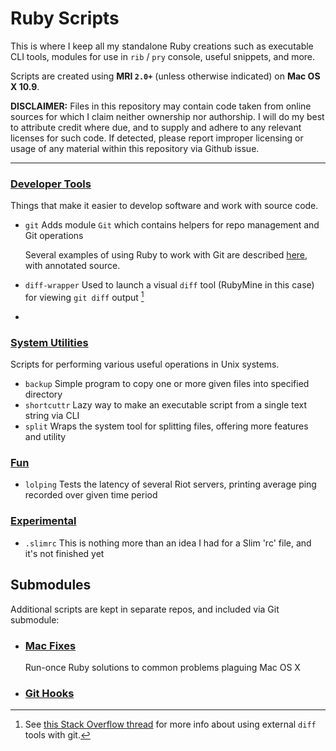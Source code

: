 # Ruby Scripts
This is where I keep all my standalone Ruby creations such as executable CLI tools, modules for use in `rib` / `pry` console, useful snippets, and more.

Scripts are created using **MRI `2.0+`** (unless otherwise indicated) on **Mac OS X 10.9**.

**DISCLAIMER:** Files in this repository may contain code taken from online sources for which I claim neither ownership nor authorship. I will do my best to attribute credit where due, and to supply and adhere to any relevant licenses for such code. If detected, please report improper licensing or usage of any material within this repository via Github issue.

---

### [Developer Tools](dev-tools/)
Things that make it easier to develop software and work with source code.

- `git` Adds module `Git` which contains helpers for repo management and Git operations

  Several examples of using Ruby to work with Git are described [here][2], with annotated source.
- `diff-wrapper` Used to launch a visual `diff` tool (RubyMine in this case) for viewing `git diff` output [^git-diff-so-thread]
- ~~~`sass-convert-dir`~~~ **This is fairly useless** *(now obsoleted by builtin SASS feature)*

### [System Utilities](system-utils/)
Scripts for performing various useful operations in Unix systems.

- `backup` Simple program to copy one or more given files into specified directory
- `shortcuttr` Lazy way to make an executable script from a single text string via CLI
- `split` Wraps the system tool for splitting files, offering more features and utility

### [Fun](fun/)
- `lolping` Tests the latency of several Riot servers, printing average ping recorded over given time period

### [Experimental](experiment/)
- `.slimrc` This is nothing more than an idea I had for a Slim 'rc' file, and it's not finished yet

## Submodules
Additional scripts are kept in separate repos, and included via Git submodule:

- ### [Mac Fixes](https://github.com/SteveBenner/mac-osx-fixes)
  Run-once Ruby solutions to common problems plaguing Mac OS X
- ### [Git Hooks](https://github.com/SteveBenner/git-hooks)


[1]: https://bitbucket.org/SteveBenner09/sb-git
[2]: dev-tools/git.md

[^git-diff-so-thread]: See [this Stack Overflow thread](http://stackoverflow.com/questions/255202/how-do-i-view-git-diff-output-with-a-visual-diff-program/) for more info about using external `diff` tools with git.